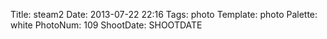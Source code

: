 Title: steam2
Date: 2013-07-22 22:16
Tags: photo
Template: photo
Palette: white
PhotoNum: 109
ShootDate: SHOOTDATE
